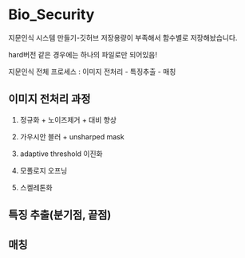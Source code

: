 # Bio_Security
지문인식 시스템 만들기-깃허브 저장용량이 부족해서 함수별로 저장해놨습니다.

hard버전 같은 경우에는 하나의 파일로만 되어있음!

지문인식 전체 프로세스 :
이미지 전처리 - 특징추출 - 매칭

## 이미지 전처리 과정 

1. 정규화 + 노이즈제거 + 대비 향상

2. 가우시안 블러 + unsharped mask

3. adaptive threshold 이진화

4. 모폴로지 오프닝

5. 스켈레톤화

## 특징 추출(분기점, 끝점)

## 매칭

